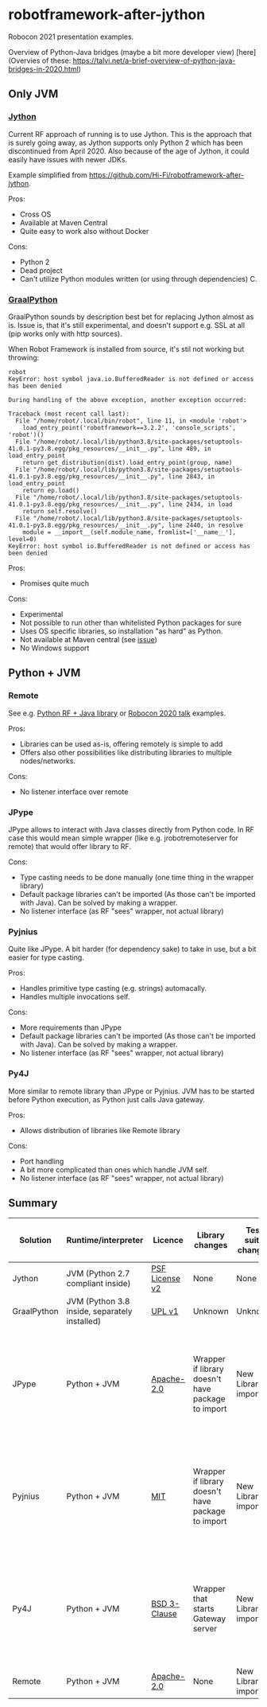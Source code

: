 # robotframework-after-jython

Robocon 2021 presentation examples.

Overview of Python-Java bridges (maybe a bit more developer view) [here]
(Overvies of these: https://talvi.net/a-brief-overview-of-python-java-bridges-in-2020.html)

## Only JVM

### [Jython](https://www.jython.org/)

Current RF approach of running is to use Jython. This is the approach that is surely going away, as Jython supports only Python 2 which has been discontinued from April 2020. Also because of the age of Jython, it could easily have issues with newer JDKs.

Example simplified from https://github.com/Hi-Fi/robotframework-after-jython.

Pros:
- Cross OS
- Available at Maven Central
- Quite easy to work also without Docker

Cons:
- Python 2
- Dead project
- Can't utilize Python modules written (or using through dependencies) C.

### [GraalPython](https://github.com/oracle/graalpython)

GraalPython sounds by description best bet for replacing Jython almost as is. Issue is, that it's still experimental, and doesn't support e.g. SSL at all (pip works only with http sources).

When Robot Framework is installed from source, it's stil not working but throwing:

```
robot
KeyError: host symbol java.io.BufferedReader is not defined or access has been denied

During handling of the above exception, another exception occurred:

Traceback (most recent call last):
  File "/home/robot/.local/bin/robot", line 11, in <module 'robot'>
    load_entry_point('robotframework==3.2.2', 'console_scripts', 'robot')()
  File "/home/robot/.local/lib/python3.8/site-packages/setuptools-41.0.1-py3.8.egg/pkg_resources/__init__.py", line 489, in load_entry_point
    return get_distribution(dist).load_entry_point(group, name)
  File "/home/robot/.local/lib/python3.8/site-packages/setuptools-41.0.1-py3.8.egg/pkg_resources/__init__.py", line 2843, in load_entry_point
    return ep.load()
  File "/home/robot/.local/lib/python3.8/site-packages/setuptools-41.0.1-py3.8.egg/pkg_resources/__init__.py", line 2434, in load
    return self.resolve()
  File "/home/robot/.local/lib/python3.8/site-packages/setuptools-41.0.1-py3.8.egg/pkg_resources/__init__.py", line 2440, in resolve
    module = __import__(self.module_name, fromlist=['__name__'], level=0)
KeyError: host symbol io.BufferedReader is not defined or access has been denied
```

Pros:
- Promises quite much

Cons:
- Experimental
- Not possible to run other than whitelisted Python packages for sure
- Uses OS specific libraries, so installation "as hard" as Python.
- Not available at Maven central (see [issue](https://github.com/oracle/graalpython/issues/96))
- No Windows support

## Python + JVM

### Remote

See e.g. [Python RF + Java library](https://github.com/Hi-Fi/robotframework-remote-workshop/tree/main/using_remote_libraries/2-hello_existing_library/python3%2Bjava)
or [Robocon 2020 talk](https://github.com/Hi-Fi/rf-remote-library-demos) examples.

Pros:
- Libraries can be used as-is, offering remotely is simple to add
- Offers also other possibilities like distributing libraries to multiple nodes/networks.

Cons:
- No listener interface over remote

### JPype

JPype allows to interact with Java classes directly from Python code. In RF case this would mean simple wrapper (like e.g. jrobotremoteserver for remote)
that would offer library to RF.

Cons:
- Type casting needs to be done manually (one time thing in the wrapper library)
- Default package libraries can't be imported (As those can't be imported with Java). Can be solved by making a wrapper.
- No listener interface (as RF "sees" wrapper, not actual library)

### Pyjnius

Quite like JPype. A bit harder (for dependency sake) to take in use, but a bit easier for type casting.

Pros:
- Handles primitive type casting (e.g. strings) automacally.
- Handles multiple invocations self.

Cons:
- More requirements than JPype
- Default package libraries can't be imported (As those can't be imported with Java). Can be solved by making a wrapper.
- No listener interface (as RF "sees" wrapper, not actual library)

### Py4J

More similar to remote library than JPype or Pyjnius. JVM has to be started before Python execution, as Python just calls Java gateway.

Pros:
- Allows distribution of libraries like Remote library

Cons:
- Port handling
- A bit more complicated than ones which handle JVM self.
- No listener interface (as RF "sees" wrapper, not actual library)

## Summary

| Solution    | Runtime/interpreter                           | Licence                                                                                 | Library changes                                   | Test suite changes | Java libraries as listener                                                        |
| ----------- | --------------------------------------------- | --------------------------------------------------------------------------------------- | ------------------------------------------------- | ------------------ | --------------------------------------------------------------------------------- |
| Jython      | JVM (Python 2.7 compliant inside)             | [PSF License v2](https://github.com/jython/jython/blob/master/LICENSE.txt)              | None                                              | None               | Working                                                                           |
| GraalPython | JVM (Python 3.8 inside, separately installed) | [UPL v1](https://github.com/oracle/graalpython/blob/master/LICENSE)                     | Unknown                                           | Unknown            | Unknown                                                                           |
| JPype       | Python + JVM                                  | [Apache-2.0](https://github.com/jpype-project/jpype/blob/master/LICENSE)                | Wrapper if library doesn't have package to import | New Library import | Have to create listener to Python wrapper (that can call Java's listener methods) |
| Pyjnius     | Python + JVM                                  | [MIT](https://github.com/kivy/pyjnius/blob/master/LICENSE)                              | Wrapper if library doesn't have package to import | New Library import | Have to create listener to Python wrapper (that can call Java's listener methods) |
| Py4J        | Python + JVM                                  | [BSD 3-Clause](https://github.com/bartdag/py4j/blob/master/LICENSE.txt)                 | Wrapper that starts Gateway server                | New Library import | Have to create listener to Python wrapper (that can call Java's listener methods) |
| Remote      | Python + JVM                                  | [Apache-2.0](https://github.com/robotframework/jrobotremoteserver/blob/develop/LICENSE) | None                                              | New Library import | Not working                                                                       |
